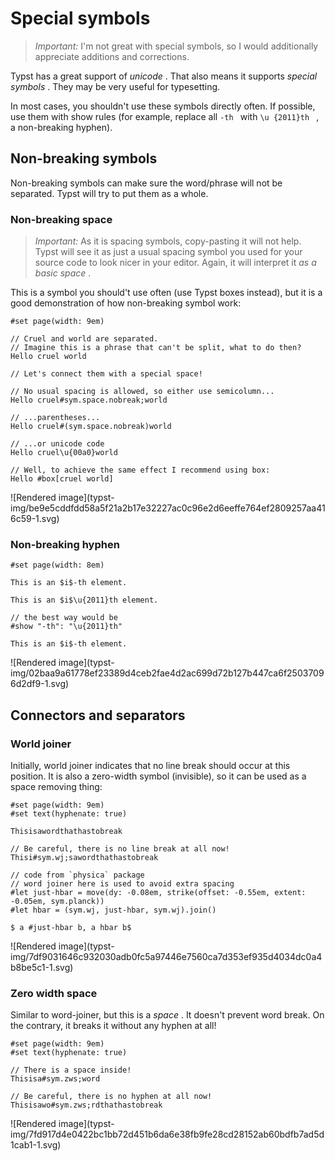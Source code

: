 #  Special symbols

> _Important:_ I'm not great with special symbols, so I would additionally
> appreciate additions and corrections.

Typst has a great support of _unicode_ . That also means it supports _special
symbols_ . They may be very useful for typesetting.

In most cases, you shouldn't use these symbols directly often. If possible,
use them with show rules (for example, replace all ` -th  ` with ` \u
{2011}th  ` , a non-breaking hyphen).

##  Non-breaking symbols

Non-breaking symbols can make sure the word/phrase will not be separated.
Typst will try to put them as a whole.

###  Non-breaking space

> _Important:_ As it is spacing symbols, copy-pasting it will not help. Typst
> will see it as just a usual spacing symbol you used for your source code to
> look nicer in your editor. Again, it will interpret it _as a basic space_ .

This is a symbol you should't use often (use Typst boxes instead), but it is a
good demonstration of how non-breaking symbol work:

    
    
    #set page(width: 9em)
    
    // Cruel and world are separated.
    // Imagine this is a phrase that can't be split, what to do then?
    Hello cruel world
    
    // Let's connect them with a special space!
    
    // No usual spacing is allowed, so either use semicolumn...
    Hello cruel#sym.space.nobreak;world
    
    // ...parentheses...
    Hello cruel#(sym.space.nobreak)world
    
    // ...or unicode code
    Hello cruel\u{00a0}world
    
    // Well, to achieve the same effect I recommend using box:
    Hello #box[cruel world]

![Rendered image](typst-
img/be9e5cddfdd58a5f21a2b17e32227ac0c96e2d6eeffe764ef2809257aa416c59-1.svg)

###  Non-breaking hyphen

    
    
    #set page(width: 8em)
    
    This is an $i$-th element.
    
    This is an $i$\u{2011}th element.
    
    // the best way would be
    #show "-th": "\u{2011}th"
    
    This is an $i$-th element.

![Rendered image](typst-
img/02baa9a61778ef23389d4ceb2fae4d2ac699d72b127b447ca6f25037096d2df9-1.svg)

##  Connectors and separators

###  World joiner

Initially, world joiner indicates that no line break should occur at this
position. It is also a zero-width symbol (invisible), so it can be used as a
space removing thing:

    
    
    #set page(width: 9em)
    #set text(hyphenate: true)
    
    Thisisawordthathastobreak
    
    // Be careful, there is no line break at all now!
    Thisi#sym.wj;sawordthathastobreak
    
    // code from `physica` package
    // word joiner here is used to avoid extra spacing
    #let just-hbar = move(dy: -0.08em, strike(offset: -0.55em, extent: -0.05em, sym.planck))
    #let hbar = (sym.wj, just-hbar, sym.wj).join()
    
    $ a #just-hbar b, a hbar b$

![Rendered image](typst-
img/7df9031646c932030adb0fc5a97446e7560ca7d353ef935d4034dc0a4b8be5c1-1.svg)

###  Zero width space

Similar to word-joiner, but this is a _space_ . It doesn't prevent word break.
On the contrary, it breaks it without any hyphen at all!

    
    
    #set page(width: 9em)
    #set text(hyphenate: true)
    
    // There is a space inside!
    Thisisa#sym.zws;word
    
    // Be careful, there is no hyphen at all now!
    Thisisawo#sym.zws;rdthathastobreak

![Rendered image](typst-
img/7fd917d4e0422bc1bb72d451b6da6e38fb9fe28cd28152ab60bdfb7ad5d1cab1-1.svg)


